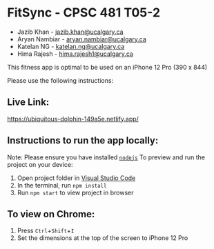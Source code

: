 
  # FitSync - CPSC 481 T05-2
  - Jazib Khan - jazib.khan@ucalgary.ca
  - Aryan Nambiar - aryan.nambiar@ucalgary.ca
  - Katelan NG - katelan.ng@ucalgary.ca 
  - Hima Rajesh - hima.rajesh1@ucalgary.ca
  
  This fitness app is optimal to be used on an iPhone 12 Pro (390 x 844)
  
  Please use the following instructions:
  
  ## Live Link:
  https://ubiquitous-dolphin-149a5e.netlify.app/
  
  ## Instructions to run the app locally:
  Note: Please ensure you have installed <code><a href="https://nodejs.org/en/download/">nodejs</a></code>
  To preview and run the project on your device:
  1) Open project folder in <a href="https://code.visualstudio.com/download">Visual Studio Code</a>
  2) In the terminal, run `npm install`
  3) Run `npm start` to view project in browser

  ## To view on Chrome:
  1) Press <code>Ctrl</code>+<code>Shift</code>+<code>I</code>
  2) Set the dimensions at the top of the screen to iPhone 12 Pro

